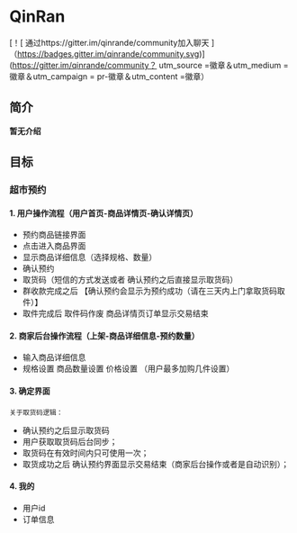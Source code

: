 # QinRan
[！[ 通过https://gitter.im/qinrande/community加入聊天 ]（https://badges.gitter.im/qinrande/community.svg)](https://gitter.im/qinrande/community？ utm_source =徽章＆utm_medium =徽章＆utm_campaign = pr-徽章＆utm_content =徽章）
## 简介
  **暂无介绍**
## 目标

### 超市预约

#### 1. 用户操作流程（用户首页-商品详情页-确认详情页）


- 预约商品链接界面 
- 点击进入商品界面 
- 显示商品详细信息（选择规格、数量）
- 确认预约
- 取货码（短信的方式发送或者 确认预约之后直接显示取货码）
- 群收款完成之后 【确认预约会显示为预约成功（请在三天内上门拿取货码取件）】
- 取件完成后 取件码作废 商品详情页订单显示交易结束   
#### 2. 商家后台操作流程（上架-商品详细信息-预约数量）
- 输入商品详细信息
- 规格设置 商品数量设置 价格设置  （用户最多加购几件设置）
#### 3. 确定界面
`关于取货码逻辑：`
- 确认预约之后显示取货码
- 用户获取取货码后台同步；
- 取货码在有效时间内只可使用一次；
- 取货成功之后 确认预约界面显示交易结束（商家后台操作或者是自动识别）；
#### 4. 我的
- 用户id
- 订单信息
